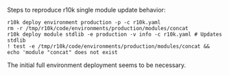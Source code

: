 Steps to reproduce r10k single module update behavior:

    r10k deploy environment production -p -c r10k.yaml
    rm -r /tmp/r10k/code/environments/production/modules/concat
    r10k deploy module stdlib -e production -v info -c r10k.yaml # Updates stdlib
    ! test -e /tmp/r10k/code/environments/production/modules/concat && echo 'module "concat" does not exist

The initial full environment deployment seems to be necessary.
